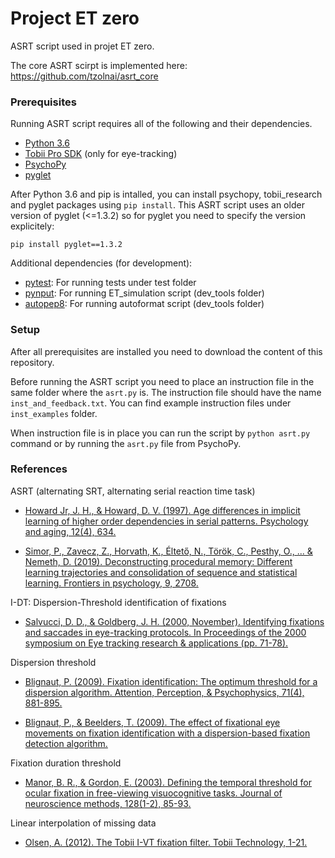 # Project ET zero

ASRT script used in projet ET zero.

The core ASRT scirpt is implemented here:
https://github.com/tzolnai/asrt_core

### Prerequisites
Running ASRT script requires all of the following and their dependencies.

* [Python 3.6](https://www.python.org/downloads/)
* [Tobii Pro SDK](https://pypi.org/project/tobii-research/) (only for eye-tracking)
* [PsychoPy](https://www.psychopy.org/download.html)
* [pyglet](https://pyglet.readthedocs.io/en/stable/)

After Python 3.6 and pip is intalled, you can install psychopy, tobii_research and pyglet packages using `pip install`.
This ASRT script uses an older version of pyglet (<=1.3.2) so for pyglet you need to specify the version explicitely:
```
pip install pyglet==1.3.2
```

Additional dependencies (for development):
* [pytest](https://docs.pytest.org/en/latest/): For running tests under test folder
* [pynput](https://pypi.org/project/pynput/): For running ET_simulation script (dev_tools folder)
* [autopep8](https://pypi.org/project/autopep8/): For running autoformat script (dev_tools folder)

### Setup

After all prerequisites are installed you need to download the content of this repository.

Before running the ASRT script you need to place an instruction file in the same folder where the `asrt.py` is.
The instruction file should have the name `inst_and_feedback.txt`. You can find example instruction files under `inst_examples` folder.

When instruction file is in place you can run the script by `python asrt.py` command or by running the `asrt.py` file from PsychoPy.

### References

ASRT (alternating SRT, alternating serial reaction time task)

* [Howard Jr, J. H., & Howard, D. V. (1997). Age differences in implicit learning of higher order dependencies in serial patterns. Psychology and aging, 12(4), 634.](https://www.researchgate.net/profile/James_Howard11/publication/13812889_Age_differences_in_implicit_learning_of_higher_order_dependencies_in_serial_patterns/links/0deec52423cfe984b4000000.pdf)

* [Simor, P., Zavecz, Z., Horvath, K., Éltető, N., Török, C., Pesthy, O., ... & Nemeth, D. (2019). Deconstructing procedural memory: Different learning trajectories and consolidation of sequence and statistical learning. Frontiers in psychology, 9, 2708.](https://www.frontiersin.org/articles/10.3389/fpsyg.2018.02708/full)

I-DT: Dispersion-Threshold identification of fixations

* [Salvucci, D. D., & Goldberg, J. H. (2000, November). Identifying fixations and saccades in eye-tracking protocols.
In Proceedings of the 2000 symposium on Eye tracking research & applications (pp. 71-78).](https://www.researchgate.net/publication/220811146_Identifying_fixations_and_saccades_in_eye-tracking_protocols)

Dispersion threshold

* [Blignaut, P. (2009). Fixation identification: The optimum threshold for a dispersion algorithm. Attention, Perception, & Psychophysics, 71(4), 881-895.](https://link.springer.com/article/10.3758/APP.71.4.881)

* [Blignaut, P., & Beelders, T. (2009). The effect of fixational eye movements on fixation identification with a dispersion-based fixation detection algorithm.](https://www.researchgate.net/publication/297523424_The_effect_of_fixational_eye_movements_on_fixation_identification_with_a_dispersion-based_fixation_detection_algorithm)

Fixation duration threshold

* [Manor, B. R., & Gordon, E. (2003). Defining the temporal threshold for ocular fixation in free-viewing visuocognitive tasks. Journal of neuroscience methods, 128(1-2), 85-93.](https://www.sciencedirect.com/science/article/pii/S0165027003001511)

Linear interpolation of missing data

* [Olsen, A. (2012). The Tobii I-VT fixation filter. Tobii Technology, 1-21.](https://stemedhub.org/resources/2173/download/Tobii_WhitePaper_TobiiIVTFixationFilter.pdf)

